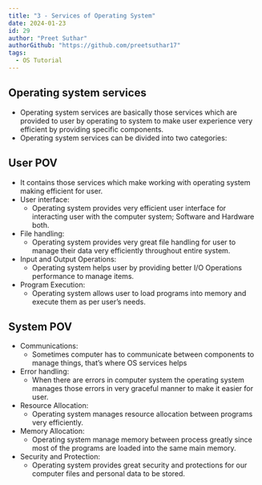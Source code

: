 ```yaml
---
title: "3 - Services of Operating System"
date: 2024-01-23
id: 29
author: "Preet Suthar"
authorGithub: "https://github.com/preetsuthar17"
tags:
  - OS Tutorial
---
```


## Operating system services

- Operating system services are basically those services which are provided to user by operating to system to make user experience very efficient by providing specific components.
- Operating system services can be divided into two categories:

## User POV

- It contains those services which make working with operating system making efficient for user.
- User interface:
  - Operating system provides very efficient user interface for interacting user with the computer system; Software and Hardware both.
- File handling:
  - Operating system provides very great file handling for user to manage their data very efficiently throughout entire system.
- Input and Output Operations:
  - Operating system helps user by providing better I/O Operations performance to manage items.
- Program Execution:
  - Operating system allows user to load programs into memory and execute them as per user’s needs.

## System POV

- Communications:
  - Sometimes computer has to communicate between components to manage things, that’s where OS services helps
- Error handling:
  - When there are errors in computer system the operating system manages those errors in very graceful manner to make it easier for user.
- Resource Allocation:
  - Operating system manages resource allocation between programs very efficiently.
- Memory Allocation:
  - Operating system manage memory between process greatly since most of the programs are loaded into the same main memory.
- Security and Protection:
  - Operating system provides great security and protections for our computer files and personal data to be stored.
